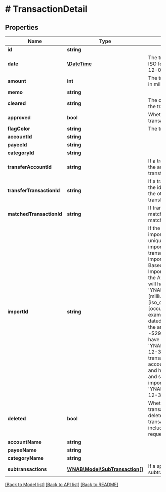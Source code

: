 # # TransactionDetail

## Properties

Name | Type | Description | Notes
------------ | ------------- | ------------- | -------------
**id** | **string** |  | 
**date** | [**\DateTime**](\DateTime.md) | The transaction date in ISO format (e.g. 2016-12-01) | 
**amount** | **int** | The transaction amount in milliunits format | 
**memo** | **string** |  | [optional] 
**cleared** | **string** | The cleared status of the transaction | 
**approved** | **bool** | Whether or not the transaction is approved | 
**flagColor** | **string** | The transaction flag | [optional] 
**accountId** | **string** |  | 
**payeeId** | **string** |  | [optional] 
**categoryId** | **string** |  | [optional] 
**transferAccountId** | **string** | If a transfer transaction, the account to which it transfers | [optional] 
**transferTransactionId** | **string** | If a transfer transaction, the id of transaction on the other side of the transfer | [optional] 
**matchedTransactionId** | **string** | If transaction is matched, the id of the matched transaction | [optional] 
**importId** | **string** | If the Transaction was imported, this field is a unique (by account) import identifier.  If this transaction was imported through File Based Import or Direct Import and not through the API, the import_id will have the format: &#39;YNAB:[milliunit_amount]:[iso_date]:[occurrence]&#39;.  For example, a transaction dated 2015-12-30 in the amount of -$294.23 USD would have an import_id of &#39;YNAB:-294230:2015-12-30:1&#39;.  If a second transaction on the same account was imported and had the same date and same amount, its import_id would be &#39;YNAB:-294230:2015-12-30:2&#39;. | [optional] 
**deleted** | **bool** | Whether or not the transaction has been deleted.  Deleted transactions will only be included in delta requests. | 
**accountName** | **string** |  | 
**payeeName** | **string** |  | [optional] 
**categoryName** | **string** |  | [optional] 
**subtransactions** | [**\YNAB\Model\SubTransaction[]**](SubTransaction.md) | If a split transaction, the subtransactions. | 

[[Back to Model list]](../../README.md#documentation-for-models) [[Back to API list]](../../README.md#documentation-for-api-endpoints) [[Back to README]](../../README.md)


